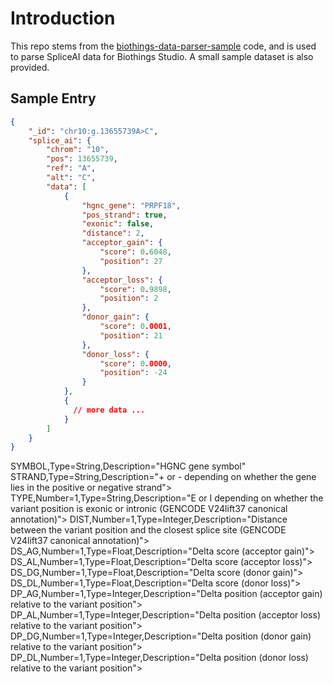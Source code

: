 # Introduction

This repo stems from the [biothings-data-parser-sample](https://github.com/TelentiLab/biothings-data-parser-sample) code, and is used to parse SpliceAI data for Biothings Studio. A small sample dataset is also provided.

## Sample Entry

```json
{
    "_id": "chr10:g.13655739A>C",
    "splice_ai": {
        "chrom": "10",
        "pos": 13655739,
        "ref": "A",
        "alt": "C",
        "data": [
            {
                "hgnc_gene": "PRPF18",
                "pos_strand": true,
                "exonic": false,
                "distance": 2,
                "acceptor_gain": {
                    "score": 0.6048,
                    "position": 27
                },
                "acceptor_loss": {
                    "score": 0.9898,
                    "position": 2
                },
                "donor_gain": {
                    "score": 0.0001,
                    "position": 21
                },
                "donor_loss": {
                    "score": 0.0000,
                    "position": -24
                }          
            },
            {
              // more data ...
            }
        ]
    }
}
```

SYMBOL,Type=String,Description="HGNC gene symbol"
STRAND,Type=String,Description="+ or - depending on whether the gene lies in the positive or negative strand">
TYPE,Number=1,Type=String,Description="E or I depending on whether the variant position is exonic or intronic (GENCODE V24lift37 canonical annotation)">
DIST,Number=1,Type=Integer,Description="Distance between the variant position and the closest splice site (GENCODE V24lift37 canonical annotation)">
DS_AG,Number=1,Type=Float,Description="Delta score (acceptor gain)">
DS_AL,Number=1,Type=Float,Description="Delta score (acceptor loss)">
DS_DG,Number=1,Type=Float,Description="Delta score (donor gain)">
DS_DL,Number=1,Type=Float,Description="Delta score (donor loss)">
DP_AG,Number=1,Type=Integer,Description="Delta position (acceptor gain) relative to the variant position">
DP_AL,Number=1,Type=Integer,Description="Delta position (acceptor loss) relative to the variant position">
DP_DG,Number=1,Type=Integer,Description="Delta position (donor gain) relative to the variant position">
DP_DL,Number=1,Type=Integer,Description="Delta position (donor loss) relative to the variant position">